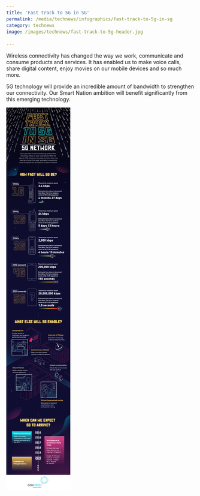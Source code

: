 ```yaml
---
title: 'Fast track to 5G in SG'
permalink: /media/technews/infographics/fast-track-to-5g-in-sg
category: technews
image: /images/technews/fast-track-to-5g-header.jpg

---
```



Wireless connectivity has changed the way we work, communicate and consume products and services. It has enabled us to make voice calls, share digital content, enjoy movies on our mobile devices and so much more. 

5G technology will provide an incredible amount of bandwidth to strengthen our connectivity. Our Smart Nation ambition will benefit significantly from this emerging technology.

![Fast track to 5G in SG](/images/technews/Fast-Track-to-5G-in-Singapore-GovTech-Smart-Nation-infographic2.png)

